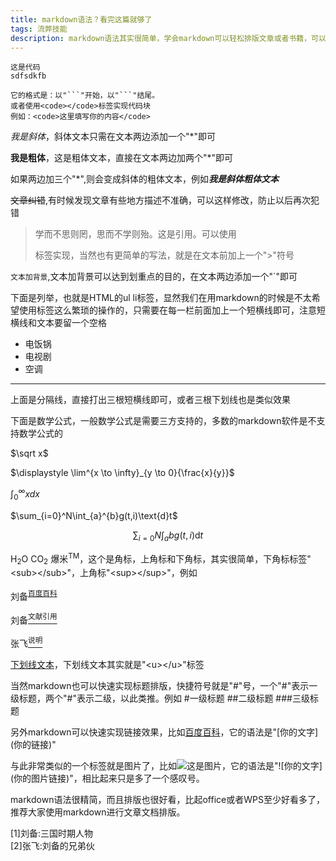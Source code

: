 ```yaml
---
title: markdown语法？看完这篇就够了
tags: 流弊技能
description: markdown语法其实很简单，学会markdown可以轻松排版文章或者书籍，可以输出PDF/图片/文本/等多种格式，以后再也不需要office或者WPS了
---
```



```
这是代码
sdfsdkfb

它的格式是：以"```"开始，以"```"结尾。
或者使用<code></code>标签实现代码块
例如：<code>这里填写你的内容</code>
```

*我是斜体*，斜体文本只需在文本两边添加一个"\*"即可

**我是粗体**，这是粗体文本，直接在文本两边加两个"\*"即可

如果两边加三个"\*",则会变成斜体的粗体文本，例如***我是斜体粗体文本***

~~文章纠错~~,有时候发现文章有些地方描述不准确，可以这样修改，防止以后再次犯错

> 学而不思则罔，思而不学则殆。这是引用。可以使用<blockquote></blockquote>标签实现，当然也有更简单的写法，就是在文本前加上一个">"符号

`文本加背景`,文本加背景可以达到划重点的目的，在文本两边添加一个"\`"即可

下面是列举，也就是HTML的ul li标签，显然我们在用markdown的时候是不太希望使用标签这么繁琐的操作的，只需要在每一栏前面加上一个短横线即可，注意短横线和文本要留一个空格

- 电饭锅
- 电视剧
- 空调

--- 
上面是分隔线，直接打出三根短横线即可，或者三根下划线也是类似效果

下面是数学公式，一般数学公式是需要三方支持的，多数的markdown软件是不支持数学公式的

$\sqrt x$

$\displaystyle \lim^{x \to \infty}_{y \to 0}{\frac{x}{y}}$

$\displaystyle \int^{\infty}_{0}{xdx}$

$\sum_{i=0}^N\int_{a}^{b}g(t,i)\text{d}t$

$$\sum_{i=0}N\int_{a}{b}g(t,i)\text{d}t$$



H<sub>2</sub>O  CO<sub>2</sub>
爆米<sup>TM</sup>，这个是角标，上角标和下角标，其实很简单，下角标标签"\<sub>\</sub>"，上角标"\<sup>\</sup>"，例如

刘备<sup>[百度百科](http://www.baidu.com)</sup>

刘备[<sup>文献引用</sup>](#articlenote)

张飞[<sup>说明</sup>](#articlenote)

<u>下划线文本</u>，下划线文本其实就是"\<u>\</u>"标签

当然markdown也可以快速实现标题排版，快捷符号就是"#"号，一个"#"表示一级标题，两个"#"表示二级，以此类推。例如
#一级标题
##二级标题
###三级标题

另外markdown可以快速实现链接效果，比如[百度百科](http://www.baidu.com)，它的语法是"\[你的文字](你的链接)"

与此非常类似的一个标签就是图片了，比如![这是图片](http://www.baidu.com)，它的语法是"\!\[你的文字](你的图片链接)"，相比起来只是多了一个感叹号。

markdown语法很精简，而且排版也很好看，比起office或者WPS至少好看多了，推荐大家使用markdown进行文章文档排版。


<footernote class="myfooternote" id="articlenote">
[1]刘备:三国时期人物 <br/>[2]张飞:刘备的兄弟伙
</footernote>

